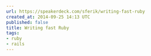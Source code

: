 ```yaml
---
url: https://speakerdeck.com/sferik/writing-fast-ruby
created_at: 2014-09-25 14:13 UTC
published: false
title: Writing fast Ruby
tags:
- ruby
- rails
---
```



